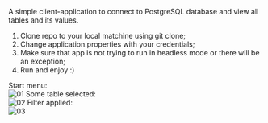A simple client-application to connect to PostgreSQL database and view all tables and its values.
1. Clone repo to your local matchine using git clone;
2. Change application.properties with your credentials;
3. Make sure that app is not trying to run in headless mode or there will be an exception;
4. Run and enjoy :)

Start menu:
 <br />
![01](https://github.com/user-attachments/assets/abf85943-ddc8-421a-87a0-1eb4949ad10d)
Some table selected:
 <br />
![02](https://github.com/user-attachments/assets/11f83199-366f-47f7-95b4-58d5a5222515)
Filter applied:
 <br />
![03](https://github.com/user-attachments/assets/8d2a19bb-c0d6-4d7e-bded-bf6dc6136a22)
 <br />
